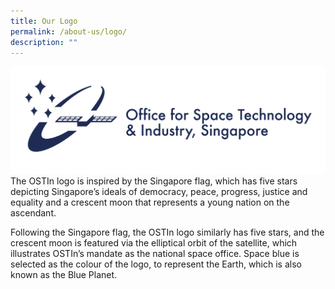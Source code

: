 ```yaml
---
title: Our Logo
permalink: /about-us/logo/
description: ""
---
```

![OSTIn logo](/images/ostin%20logo%20(navy)%203.png)
The OSTIn logo is inspired by the Singapore flag, which has five stars depicting Singapore’s ideals of democracy, peace, progress, justice and equality and a crescent moon that represents a young nation on the ascendant. 

Following the Singapore flag, the OSTIn logo similarly has five stars, and the crescent moon is featured via the elliptical orbit of the satellite, which illustrates OSTIn’s mandate as the national space office. Space blue is selected as the colour of the logo, to represent the Earth, which is also known as the Blue Planet.
